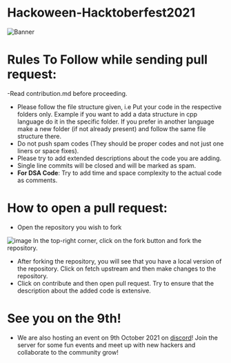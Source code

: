 # Hackoween-Hacktoberfest2021
![Banner](https://github.com/Gitit-hacktoberfest/Hackoween-Hacktoberfest2021/blob/main/readmeResources/banner08BLlogo.png)

# Rules To Follow while sending pull request:
-Read contribution.md before proceeding.
- Please follow the file structure given, i.e Put your code in the respective folders only. Example if you want to add a data structure in cpp language do it in the specific folder. If you prefer in another language make a new folder (if not already present) and follow the same file structure there. 
- Do not push spam codes (They should be proper codes and not just one liners or space fixes).
- Please try to add extended descriptions about the code you are adding.
- Single line commits will be closed and will be marked as spam.
- **For DSA Code**:
    Try to add time and space complexity to the actual code as comments.

# How to open a pull request:

- Open the repository you wish to fork

![image](https://user-images.githubusercontent.com/72350161/135741412-5ffedfa6-d1fb-46ac-9c8b-5ae58c2608a6.png)
In the top-right corner, click on the fork button and fork the repository.

- After forking the repository, you will see that you have a local version of the repository. Click on fetch upstream and then make changes to the repository.
- Click on contribute and then open pull request. Try to ensure that the description about the added code is extensive.

# See you on the 9th!
- We are also hosting an event on 9th October 2021 on [discord](https://discord.gg/e7bX59rT)! Join the server for some fun events and meet up with new hackers and collaborate to the community grow!
